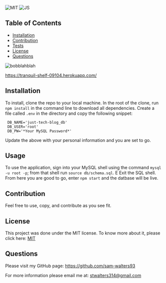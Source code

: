  ![MIT](https://img.shields.io/badge/License-MIT-blue) ![JS](https://img.shields.io/badge/Language-JavaScript-yellow)

 ## Table of Contents
  * [Installation](#installation)
  * [Contribution](#contribution)
  * [Tests](#tests)
  * [License](#license)
  * [Questions](#questions)

  ![bobblahblah](https://user-images.githubusercontent.com/68794066/119280159-a97f3580-bbf5-11eb-8e63-ba8c0cc61374.PNG)
  
  https://tranquil-shelf-09104.herokuapp.com/

  ## Installation
   To install, clone the repo to your local machine. In the root of the clone, run `npm install` in the command line to download all dependencies. Create a file called `.env` in the directory and copy the following snippet: 
  
 ```
  DB_NAME='just-tech-blog_db' 
  DB_USER='root' 
  DB_PW='*Your MySQL Password*'
```

  Update the above with your personal information and you are set to go.

  ## Usage
  To use the application, sign into your MySQL shell using the command `mysql -u root -p`; from that shell run `source db/schema.sql`. E Exit the SQL shell. From here you are good to go, enter `npm start` and the datbase will be live. 
  
  ## Contribution
  Feel free to use, copy, and contribute as you see fit. 

  ## License
  This project was done under the MIT license. To know more about it, please click here: [MIT](https://choosealicense.com/licenses/mit/)

  ## Questions
  Please visit my GitHub page: https://github.com/sam-walters93
  
  For more information please email me at: stwalters314@gmail.com
